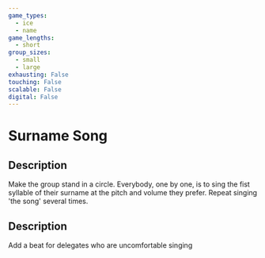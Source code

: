 ```yaml
---
game_types:
  - ice
  - name
game_lengths:
  - short
group_sizes:
  - small
  - large
exhausting: False
touching: False
scalable: False
digital: False
---
```

# Surname Song

## Description
Make the group stand in a circle. Everybody, one by one, is to sing the fist
syllable of their surname at the pitch and volume they prefer. Repeat singing 'the song' several times.

## Description
Add a  beat for delegates who are uncomfortable singing
